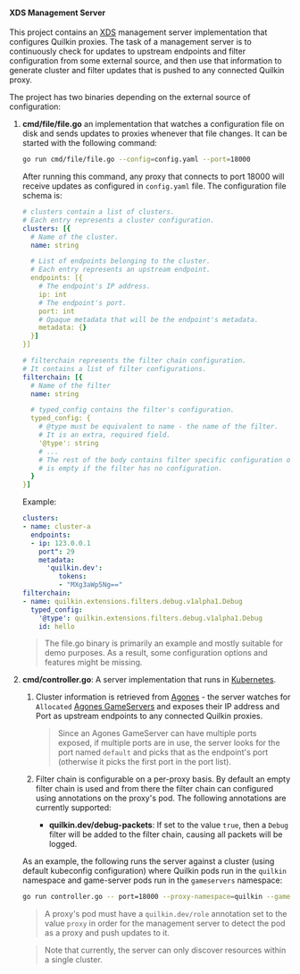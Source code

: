 #### XDS Management Server

This project contains an [XDS] management server implementation that configures
Quilkin proxies.
The task of a management server is to continuously check for updates to
upstream endpoints and filter configuration from some external source, and then use
that information to generate cluster and filter updates that is pushed to any connected
Quilkin proxy.

The project has two binaries depending on the external source of configuration:

1. **cmd/file/file.go** an implementation that watches a configuration file on disk and
   sends updates to proxies whenever that file changes.
   It can be started with the following command:
   ```sh
   go run cmd/file/file.go --config=config.yaml --port=18000
   ```
   After running this command, any proxy that connects to port 18000 will receive updates as
   configured in `config.yaml` file.
   The configuration file schema is:
   ```yaml
   # clusters contain a list of clusters.
   # Each entry represents a cluster configuration.
   clusters: [{
     # Name of the cluster.
     name: string

     # List of endpoints belonging to the cluster.
     # Each entry represents an upstream endpoint.
     endpoints: [{
       # The endpoint's IP address.
       ip: int
       # The endpoint's port.
       port: int
       # Opaque metadata that will be the endpoint's metadata.
       metadata: {}
     }]
   }]

   # filterchain represents the filter chain configuration.
   # It contains a list of filter configurations.
   filterchain: [{
     # Name of the filter
     name: string

     # typed_config contains the filter's configuration.
     typed_config: {
       # @type must be equivalent to name - the name of the filter.
       # It is an extra, required field.
       '@type': string
       # ...
       # The rest of the body contains filter specific configuration or
       # is empty if the filter has no configuration.
     }
   }]
   ```
   Example:
   ```yaml
   clusters:
   - name: cluster-a
     endpoints:
     - ip: 123.0.0.1
       port": 29
       metadata:
         'quilkin.dev':
            tokens:
            - "MXg3aWp5Ng=="
   filterchain:
   - name: quilkin.extensions.filters.debug.v1alpha1.Debug
     typed_config:
       '@type': quilkin.extensions.filters.debug.v1alpha1.Debug
       id: hello
   ```

   > The file.go binary is primarily an example and mostly suitable for demo purposes.
   > As a result, some configuration options and features might be missing.

1. **cmd/controller.go**: A server implementation that runs in [Kubernetes].
   
   1. Cluster information is retrieved from [Agones] - the server watches for `Allocated`
      [Agones GameServers] and exposes their IP address and Port as upstream endpoints to
      any connected Quilkin proxies.

      > Since an Agones GameServer can have multiple ports exposed, if multiple ports are in
      > use, the server looks for the port named `default` and picks that as the endpoint's
      > port (otherwise it picks the first port in the port list).

   1. Filter chain is configurable on a per-proxy basis. By default an empty filter chain is
      used and from there the filter chain can configured using annotations on the proxy's pod.
      The following annotations are currently supported:
      - **quilkin.dev/debug-packets**: If set to the value `true`, then a `Debug` filter will be
        added to the filter chain, causing all packets will be logged.
   
   As an example, the following runs the server against a cluster (using default kubeconfig configuration) where Quilkin pods run in the `quilkin` namespace and game-server pods run in the `gameservers` namespace:

   ```sh
   go run controller.go -- port=18000 --proxy-namespace=quilkin --game-server-namespace=gameservers
   ```

   > A proxy's pod must have a `quilkin.dev/role` annotation set to the value `proxy` in order
     for the management server to detect the pod as a proxy and push updates to it.

   > Note that currently, the server can only discover resources within a single cluster.


[XDS]: https://www.envoyproxy.io/docs/envoy/latest/api-docs/xds_protocol
[Kubernetes]: https://kubernetes.io/
[Agones]: https://agones.dev/
[Agones GameServers]: https://agones.dev/site/docs/getting-started/create-gameserver/
